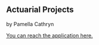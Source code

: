 ## Actuarial Projects
by Pamella Cathryn

[You can reach the application here.](https://pamellacathryn-aktu-main-41zqri.streamlit.app/)
